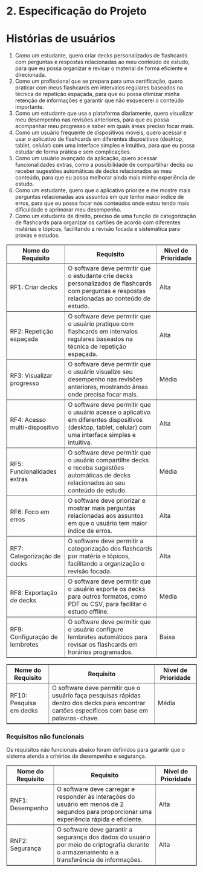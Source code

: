 # 2. Especificação do Projeto
# Histórias de usuários
1. Como um estudante, quero criar decks personalizados de flashcards com perguntas e 
respostas relacionadas ao meu conteúdo de estudo, para que eu possa organizar e 
revisar o material de forma eficiente e direcionada.
2. Como um profissional que se prepara para uma certificação, quero praticar com meus 
flashcards em intervalos regulares baseados na técnica de repetição espaçada, para 
que eu possa otimizar minha retenção de informações e garantir que não esquecerei o 
conteúdo importante.
3. Como um estudante que usa a plataforma diariamente, quero visualizar meu 
desempenho nas revisões anteriores, para que eu possa acompanhar meu progresso e 
saber em quais áreas preciso focar mais.
4. Como um usuário frequente de dispositivos móveis, quero acessar e usar o aplicativo 
de flashcards em diferentes dispositivos (desktop, tablet, celular) com uma interface 
simples e intuitiva, para que eu possa estudar de forma prática e sem complicações.
5. Como um usuário avançado da aplicação, quero acessar funcionalidades extras, como 
a possibilidade de compartilhar decks ou receber sugestões automáticas de decks 
relacionados ao meu conteúdo, para que eu possa melhorar ainda mais minha 
experiência de estudo.
6. Como um estudante, quero que o aplicativo priorize e me mostre mais perguntas 
relacionadas aos assuntos em que tenho maior índice de erros, para que eu possa focar 
nos conteúdos onde estou tendo mais dificuldade e aprimorar meu desempenho.
7. Como um estudante de direito, preciso de uma função de categorização de flashcards 
para organizar os cartões de acordo com diferentes matérias e tópicos, facilitando a 
revisão focada e sistemática para provas e estudos.


<table border="1">
  <thead>
    <tr>
      <th>Nome do Requisito</th>
      <th>Requisito</th>
      <th>Nível de Prioridade</th>
    </tr>
  </thead>
  <tbody>
    <tr>
      <td>RF1: Criar decks</td>
      <td>O software deve permitir que o estudante crie decks personalizados de flashcards com perguntas e respostas relacionadas ao conteúdo de estudo.</td>
      <td>Alta</td>
    </tr>
    <tr>
      <td>RF2: Repetição espaçada</td>
      <td>O software deve permitir que o usuário pratique com flashcards em intervalos regulares baseados na técnica de repetição espaçada.</td>
      <td>Alta</td>
    </tr>
    <tr>
      <td>RF3: Visualizar progresso</td>
      <td>O software deve permitir que o usuário visualize seu desempenho nas revisões anteriores, mostrando áreas onde precisa focar mais.</td>
      <td>Média</td>
    </tr>
    <tr>
      <td>RF4: Acesso multi-dispositivo</td>
      <td>O software deve permitir que o usuário acesse o aplicativo em diferentes dispositivos (desktop, tablet, celular) com uma interface simples e intuitiva.</td>
      <td>Alta</td>
    </tr>
    <tr>
      <td>RF5: Funcionalidades extras</td>
      <td>O software deve permitir que o usuário compartilhe decks e receba sugestões automáticas de decks relacionados ao seu conteúdo de estudo.</td>
      <td>Média</td>
    </tr>
    <tr>
      <td>RF6: Foco em erros</td>
      <td>O software deve priorizar e mostrar mais perguntas relacionadas aos assuntos em que o usuário tem maior índice de erros.</td>
      <td>Alta</td>
    </tr>
    <tr>
      <td>RF7: Categorização de decks</td>
      <td>O software deve permitir a categorização dos flashcards por matéria e tópicos, facilitando a organização e revisão focada.</td>
      <td>Alta</td>
    </tr>
    <tr>
      <td>RF8: Exportação de decks</td>
      <td>O software deve permitir que o usuário exporte os decks para outros formatos, como PDF ou CSV, para facilitar o estudo offline.</td>
      <td>Média</td>
    </tr>
    <tr>
      <td>RF9: Configuração de lembretes</td>
      <td>O software deve permitir que o usuário configure lembretes automáticos para revisar os flashcards em horários programados.</td>
      <td>Baixa</td>
    </tr>
  </tbody>
<table border="1">
  <thead>
    <tr>
      <th>Nome do Requisito</th>
      <th>Requisito</th>
      <th>Nível de Prioridade</th>
    </tr>
  </thead>
  <tbody>
    <tr>
      <td>RF10: Pesquisa em decks</td>
      <td>O software deve permitir que o usuário faça pesquisas rápidas dentro dos decks para encontrar cartões específicos com base em palavras-chave.</td>
      <td>Média</td>
    </tr>
  </tbody>
</table>

<h3>Requisitos não funcionais</h3>
<p>Os requisitos não funcionais abaixo foram definidos para garantir que o sistema atenda a critérios de desempenho e segurança.</p>

<table border="1">
  <thead>
    <tr>
      <th>Nome do Requisito</th>
      <th>Requisito</th>
      <th>Nível de Prioridade</th>
    </tr>
  </thead>
  <tbody>
    <tr>
      <td>RNF1: Desempenho</td>
      <td>O software deve carregar e responder às interações do usuário em menos de 2 segundos para proporcionar uma experiência rápida e eficiente.</td>
      <td>Alta</td>
    </tr>
    <tr>
      <td>RNF2: Segurança</td>
      <td>O software deve garantir a segurança dos dados do usuário por meio de criptografia durante o armazenamento e a transferência de informações.</td>
      <td>Alta</td>
    </tr>
  </tbody>
</table>



